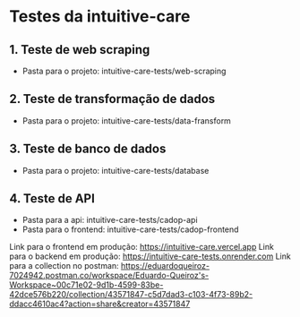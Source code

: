 # Testes da intuitive-care

## 1. Teste de web scraping

- Pasta para o projeto: intuitive-care-tests/web-scraping

## 2. Teste de transformação de dados

- Pasta para o projeto: intuitive-care-tests/data-fransform

## 3. Teste de banco de dados

- Pasta para o projeto: intuitive-care-tests/database

## 4. Teste de API

- Pasta para a api: intuitive-care-tests/cadop-api
- Pasta para o frontend: intuitive-care-tests/cadop-frontend

Link para o frontend em produção: https://intuitive-care.vercel.app
Link para o backend em produção: https://intuitive-care-tests.onrender.com
Link para a collection no postman: https://eduardoqueiroz-7024942.postman.co/workspace/Eduardo-Queiroz's-Workspace~00c71e02-9d1b-4599-83be-42dce576b220/collection/43571847-c5d7dad3-c103-4f73-89b2-ddacc4610ac4?action=share&creator=43571847
